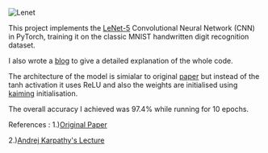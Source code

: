 
![Lenet](https://github.com/deadshotbane80/LeNet-5-Implementation-in-Pytorch./assets/91062830/71d66c64-dfb9-4dcb-9166-c8f54238d87c)


This project implements the [LeNet-5](http://vision.stanford.edu/cs598_spring07/papers/Lecun98.pdf) Convolutional Neural Network (CNN) in PyTorch, training it on the classic MNIST handwritten digit recognition dataset.

I also wrote a [blog](https://vedantpoduval.hashnode.dev/from-pixels-to-predictions-a-lenet-5-intro-in-pytorch) to give a detailed explanation of the whole code.

The architecture of the model is simialar to original [paper](http://vision.stanford.edu/cs598_spring07/papers/Lecun98.pdf) but instead of the tanh activation it uses ReLU and also the weights are initialised using [kaiming](https://arxiv.org/abs/1502.01852) initialisation.

The overall accuracy I achieved was 97.4% while running for 10 epochs.

References : 
1.)[Original Paper](http://vision.stanford.edu/cs598_spring07/papers/Lecun98.pdf)

2.)[Andrej Karpathy's Lecture](https://www.youtube.com/watch?v=LxfUGhug-iQ)

